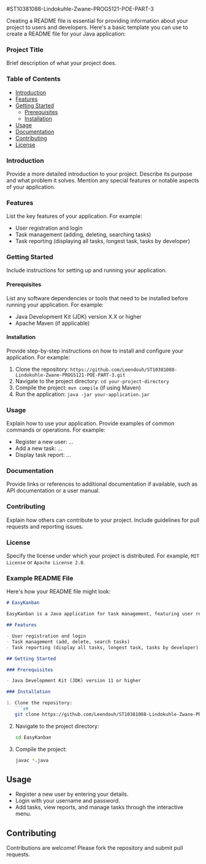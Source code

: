 #ST10381088-Lindokuhle-Zwane-PROG5121-POE-PART-3

Creating a README file is essential for providing information about your project to users and developers. Here's a basic template you can use to create a README file for your Java application:

### Project Title

Brief description of what your project does.

### Table of Contents

- [Introduction](#introduction)
- [Features](#features)
- [Getting Started](#getting-started)
  - [Prerequisites](#prerequisites)
  - [Installation](#installation)
- [Usage](#usage)
- [Documentation](#documentation)
- [Contributing](#contributing)
- [License](#license)

### Introduction

Provide a more detailed introduction to your project. Describe its purpose and what problem it solves. Mention any special features or notable aspects of your application.

### Features

List the key features of your application. For example:
- User registration and login
- Task management (adding, deleting, searching tasks)
- Task reporting (displaying all tasks, longest task, tasks by developer)

### Getting Started

Include instructions for setting up and running your application.

#### Prerequisites

List any software dependencies or tools that need to be installed before running your application. For example:
- Java Development Kit (JDK) version X.X or higher
- Apache Maven (if applicable)

#### Installation

Provide step-by-step instructions on how to install and configure your application. For example:
1. Clone the repository: `https://github.com/Leendouh/ST10381088-Lindokuhle-Zwane-PROG5121-POE-PART-3.git`
2. Navigate to the project directory: `cd your-project-directory`
3. Compile the project: `mvn compile` (if using Maven)
4. Run the application: `java -jar your-application.jar`

### Usage

Explain how to use your application. Provide examples of common commands or operations. For example:
- Register a new user: ...
- Add a new task: ...
- Display task report: ...

### Documentation

Provide links or references to additional documentation if available, such as API documentation or a user manual.

### Contributing

Explain how others can contribute to your project. Include guidelines for pull requests and reporting issues.

### License

Specify the license under which your project is distributed. For example, `MIT License` or `Apache License 2.0`.

### Example README File

Here's how your README file might look:

```markdown
# EasyKanban

EasyKanban is a Java application for task management, featuring user registration, login functionality, and task management capabilities.

## Features

- User registration and login
- Task management (add, delete, search tasks)
- Task reporting (display all tasks, longest task, tasks by developer)

## Getting Started

### Prerequisites

- Java Development Kit (JDK) version 11 or higher

### Installation

1. Clone the repository:
   ```sh
   git clone https://github.com/Leendouh/ST10381088-Lindokuhle-Zwane-PROG5121-POE-PART-3.git
   ```
2. Navigate to the project directory:
   ```sh
   cd EasyKanban
   ```
3. Compile the project:
   ```sh
   javac *.java
   ```

## Usage

- Register a new user by entering your details.
- Login with your username and password.
- Add tasks, view reports, and manage tasks through the interactive menu.

## Contributing

Contributions are welcome! Please fork the repository and submit pull requests.

```
